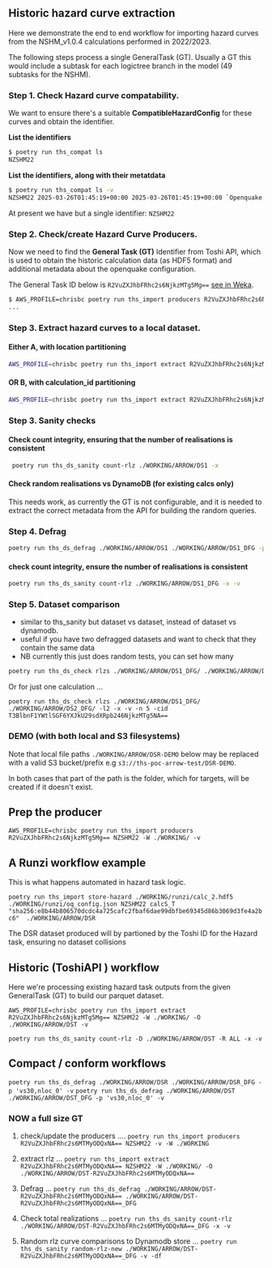 ## Historic hazard curve extraction

Here we demonstrate the end to end workflow for importing hazard curves from the NSHM_v1.0.4
 calculations performed in 2022/2023.

The following steps process a single GeneralTask (GT). Usually a GT this would include a subtask 
 for each logictree branch in the model (49 subtasks for the NSHM).

### Step 1. Check Hazard curve compatability. 

We want to ensure there's a suitable **CompatibleHazardConfig** for these curves and obtain the identifier.

**List the identifiers**

```bash
$ poetry run ths_compat ls
NZSHM22
```

**List the identifiers, along with their metatdata**

```bash
$ poetry run ths_compat ls -v
NZSHM22 2025-03-26T01:45:19+00:00 2025-03-26T01:45:19+00:00 `Openquake hazard calculation standard from openquake-engine>=3.16 as used in NSHM_v1.*`
```

At present we have but a single identifier: `NZSHM22`

### Step 2. Check/create Hazard Curve Producers.

Now we need to find the **General Task (GT)** Identifier from Toshi API, which is used to obtain the
 historic calculation data (as HDF5 format) and additional metadata about the openquake configuration.

The General Task ID below is `R2VuZXJhbFRhc2s6NjkzMTg5Mg==` [see in Weka](http://nzshm22-weka-ui-test.s3-website-ap-southeast-2.amazonaws.com/GeneralTask/R2VuZXJhbFRhc2s6NjkzMTg5Mg==).

```bash
$ AWS_PROFILE=chrisbc poetry run ths_import producers R2VuZXJhbFRhc2s6NjkzMTg5Mg== NZSHM22 -W ./WORKING/
...
```

### Step 3. Extract hazard curves to a local dataset.


#### Either A, with location partitioning

```bash
AWS_PROFILE=chrisbc poetry run ths_import extract R2VuZXJhbFRhc2s6NjkzMTg5Mg== NZSHM22 -W ./WORKING/ -O ./WORKING/ARROW/DS1 -v
```

#### OR B, with calculation_id partitioning

```bash
AWS_PROFILE=chrisbc poetry run ths_import extract R2VuZXJhbFRhc2s6NjkzMTg5Mg== NZSHM22 -W ./WORKING/ -O ./WORKING/ARROW/DS2 -v -CID
```

### Step 3. Sanity checks

#### Check count integrity, ensuring that the number of realisations is consistent

```bash
 poetry run ths_ds_sanity count-rlz ./WORKING/ARROW/DS1 -x
```

#### Check random realisations vs DynamoDB (for existing calcs only)

This needs work, as currently the GT is not configurable, and it is needed to extract the correct metadata from the API for 
building the random queries.

### Step 4. Defrag

```bash
poetry run ths_ds_defrag ./WORKING/ARROW/DS1 ./WORKING/ARROW/DS1_DFG -p 'vs30,nloc_0' -v
```

#### check count integrity, ensure the number of realisations is consistent

```bash
poetry run ths_ds_sanity count-rlz ./WORKING/ARROW/DS1_DFG -x -v
```

### Step 5. Dataset comparison

 - similar to ths_sanity but dataset vs dataset, instead of dataset vs dynamodb.
 - useful if you have two defragged datasets and want to check that they contain the same  data
 - NB currently this just does random tests, you can set how many

```bash
poetry run ths_ds_check rlzs ./WORKING/ARROW/DS1_DFG/ ./WORKING/ARROW/DS2_DFG/ -l2 -x -v
```

Or for just one calculation ...

```
poetry run ths_ds_check rlzs ./WORKING/ARROW/DS1_DFG/ ./WORKING/ARROW/DS2_DFG/ -l2 -x -v -n 5 -cid T3BlbnF1YWtlSGF6YXJkU29sdXRpb246NjkzMTg5NA==
```

### DEMO (with both local and S3 filesystems)

Note that local file paths `./WORKING/ARROW/DSR-DEMO` below may be replaced with a valid S3 bucket/prefix e.g `s3://ths-poc-arrow-test/DSR-DEMO`.

In both cases that part of the path is the folder, which for targets, will be created if it doesn't exist.

## Prep the producer

`AWS_PROFILE=chrisbc poetry run ths_import producers R2VuZXJhbFRhc2s6NjkzMTg5Mg== NZSHM22 -W ./WORKING/ -v`

## A Runzi workflow example

This is what happens automated in hazard task logic.

`poetry run ths_import store-hazard ./WORKING/runzi/calc_2.hdf5 ./WORKING/runzi/oq_config.json NZSHM22 calcS_T "sha256:e8b44b806570dcdc4a725cafc2fbaf6dae99dbfbe69345d86b3069d3fe4a2bc6"  ./WORKING/ARROW/DSR`

The DSR dataset produced will by partioned by the Toshi ID for the Hazard task, ensuring no dataset collisions

## Historic (ToshiAPI ) workflow

Here we're processing existing hazard task outputs from the given GeneralTask (GT) to build our parquet dataset.

`AWS_PROFILE=chrisbc poetry run ths_import extract R2VuZXJhbFRhc2s6NjkzMTg5Mg== NZSHM22 -W ./WORKING/ -O ./WORKING/ARROW/DST -v`

`poetry run ths_ds_sanity count-rlz -D ./WORKING/ARROW/DST -R ALL -x -v`

## Compact / conform workflows

`poetry run ths_ds_defrag ./WORKING/ARROW/DSR ./WORKING/ARROW/DSR_DFG -p 'vs30,nloc_0' -v`
`poetry run ths_ds_defrag ./WORKING/ARROW/DST ./WORKING/ARROW/DST_DFG -p 'vs30,nloc_0' -v`


### NOW a full size GT


1) check/update the producers ....
`poetry run ths_import producers R2VuZXJhbFRhc2s6MTMyODQxNA== NZSHM22 -v -W ./WORKING`

2) extract rlz ...
`poetry run ths_import extract R2VuZXJhbFRhc2s6MTMyODQxNA== NZSHM22 -W ./WORKING/ -O ./WORKING/ARROW/DST-R2VuZXJhbFRhc2s6MTMyODQxNA==`

3) Defrag ...
`poetry run ths_ds_defrag ./WORKING/ARROW/DST-R2VuZXJhbFRhc2s6MTMyODQxNA== ./WORKING/ARROW/DST-R2VuZXJhbFRhc2s6MTMyODQxNA==_DFG`

4) Check total realizations ...
`poetry run ths_ds_sanity count-rlz ./WORKING/ARROW/DST-R2VuZXJhbFRhc2s6MTMyODQxNA==_DFG -x -v`

5) Random rlz curve comparisons to Dynamodb store ...
`poetry run ths_ds_sanity random-rlz-new ./WORKING/ARROW/DST-R2VuZXJhbFRhc2s6MTMyODQxNA==_DFG -v -df`

